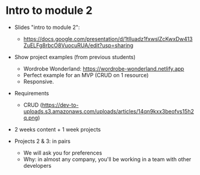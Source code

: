 
# Intro to module 2


- Slides "intro to module 2": 
  - https://docs.google.com/presentation/d/1tlIuadz1fxwslZcKwxDw413ZuELFg8rbcO8VuocuRUA/edit?usp=sharing


- Show project examples (from previous students)
  - Wordrobe Wonderland: https://wordrobe-wonderland.netlify.app
  - Perfect example for an MVP (CRUD on 1 resource)
  - Responsive.


- Requirements
  - CRUD (https://dev-to-uploads.s3.amazonaws.com/uploads/articles/14qn9kxx3beofvs15h2q.png)


- 2 weeks content + 1 week projects


- Projects 2 & 3: in pairs
  - We will ask you for preferences
  - Why: in almost any company, you'll be working in a team with other developers


<!-- @todo: include the notes above in the slides (labs, project etc) -->


<!-- Adaptable: ask all students to create an account + verify all accounts -->


